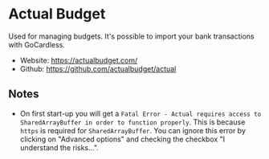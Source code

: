 # Actual Budget
 
Used for managing budgets. It's possible to import your bank transactions with GoCardless. 

- Website: https://actualbudget.com/
- Github: https://github.com/actualbudget/actual

## Notes

- On first start-up you will get a `Fatal Error - Actual requires access to SharedArrayBuffer in order to function properly`. This is because `https` is required for `SharedArrayBuffer`. You can ignore this error by clicking on "Advanced options" and checking the checkbox "I understand the risks...". 